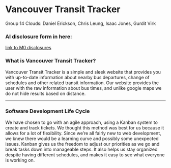 # Vancouver Transit Tracker
Group 14 Clouds: Daniel Erickson, Chris Leung, Isaac Jones, Gurdit Virk

### AI disclosure form in here:
[link to M0 disclosures](docs/ai-disclosures/README.md) <br>
### What is Vancouver Transit Tracker?
Vancouver Transit Tracker is a simple and sleek website that provides you with up-to-date information about nearby bus departures, change of schedules and other related transit information. Our website provides the user with the raw information about bus times, and unlike google maps we do not hide results based on distance.

---

###  Software Development Life Cycle
We have chosen to go with an agile approach, using a Kanban system to create and track tickets. We thought this method was best for us because it allows for a lot of flexibility. Since we’re all fairly new to web development, we knew there would be a learning curve and possibly some unexpected issues. Kanban gives us the freedom to adjust our priorities as we go and break tasks down into manageable steps. It also helps us stay organized despite having different schedules, and makes it easy to see what everyone is working on. 
